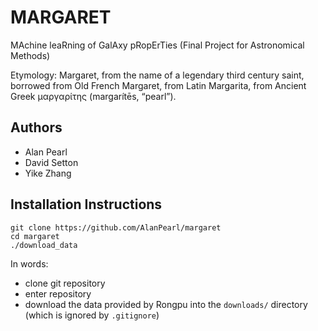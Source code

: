 # MARGARET
MAchine leaRning of GalAxy pRopErTies (Final Project for Astronomical Methods)

Etymology: Margaret, from the name of a legendary third century saint, borrowed from Old French Margaret, from Latin Margarita, from Ancient Greek μαργαρίτης (margarítēs, “pearl”).

## Authors
- Alan Pearl
- David Setton
- Yike Zhang

## Installation Instructions

```
git clone https://github.com/AlanPearl/margaret
cd margaret
./download_data
```

In words:
- clone git repository
- enter repository
- download the data provided by Rongpu into the `downloads/` directory (which is ignored by `.gitignore`)
